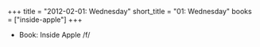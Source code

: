 +++
title = "2012-02-01: Wednesday"
short_title = "01: Wednesday"
books = ["inside-apple"]
+++


* Book: Inside Apple /f/
